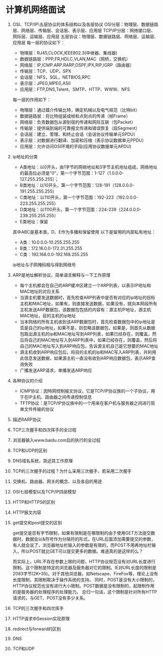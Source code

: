 # 计算机网络面试

1. OSI、TCP/IP\五层协议的体系结构以及各层协议
   OSI分层：物理层、数据链路层、网络层、传输层、会话层、表示层、应用层
   TCP\IP分层：网络接口层、网际层、运输层、应用层
   五层协议：物理层、数据链路层、网络层、运输层、应用层
   每一层的协议如下：

   - 物理层：RJ45,CLOCK,IEEE802.3(中继器、集线器)
   - 数据链路层：PPP,FR,HDLC,VLAN,MAC（网桥，交换机）
   - 网络层：IP,ICMP.ARP.RARP,OSPF,IPX,RIP,IGRP（路由器）
   - 传输层：TCP、UDP，SPX
   - 会话层：NFS，SQL，NETBIOS,RPC
   - 表示层：JPEG,MPEG,ASII
   - 应用层：FTP,DNS,Telent、SMTP、HTTP、WWW、NFS

   每一层的作用如下：

   - 物理层：通过媒介传输比特，确定机械以及电气规范（比特bit）
   - 数据链路层：将比特组装成帧和点到点的传递（帧Frame）
   - 网络层：负责数据包从源到宿的传递和网际互联（包Packet）
   - 传输层：提供端到端的可靠报文传递和错误恢复（段Segment）
   - 会话层：建立、管理、和终止会话（会话协议传输单元SPDU）
   - 表示层：对数据进行翻译、加密和压缩（表示协议数据单元PPDU）
   - 应用层：允许访问OSI环境的手段(应用协议数据单元APDU)

2. ip地址的分类

   - A类地址：以0开头，由1字节的网络地址和3字节主机地址组成，网络地址的最高位必须是“0”，第一个字节范围：1-127（1.0.0.0-127.255.255.255）；
   - B类地址：以10开头，第一个字节范围：128-191（128.0.0.0-191.255.255.255）
   - C类地址：以110开头，第一个字节范围：192-223（192.0.0.0-223.255.255.255）
   - D类地址：以1110开头，第一个字节范围：224-239（224.0.0.0-239.255.255.255）
   - E类地址：保留

   其中ABC是基本类，D、E作为多播和保留使用
   以下是留用的内部私有地址：

   - A类：10.0.0.0-10.255.255.255
   - B类：172.16.0.0-172.31.255.255
   - C类：192.168.0.0-192.168.255.255

   ip地址与子网掩码相与得到网络号

3. ARP是地址解析协议，简单语言解释与一下工作原理

   - 每个主机都会在自己的ARP缓冲区建立一个ARP列表，以表示IP地址和MAC地址的对应关系
   - 当源主机要发送数据时，首先检查ARP列表中是否有对应的ip地址的目标主机和MAC地址，如果有，则直接发送数据，如果没有，就向本网段所有主机发送ARP数据包，该数据包包括的内容有：源主机IP地址，源主机MAC地址，目的主机的ip地址
   - 当本网络的所有主机收到该ARP数据包时，首先检查数据包中的ip地址是否是自己的ip地址，如果不是，则忽略该数据包，如果是，则首先从数据包取出源主机的ip和MAC地址写到ARP列表，如果已经存在，则覆盖，然后将自己的MAC地址写入到ARP列表中，如果已经存在，则覆盖，然后将自己的MAC地址写入到ARP响应包，告诉源主机自己是它想要的MAC地址
   - 源主机收到ARP响应包后，将目的主机的ip和MAC写入ARP列表，并利用此信息发送数据，如果源主机一直没有收到ARP响应数据包，表示ARP查询失败
   - 广播发送ARP请求，单播发送ARP响应

4. 各种协议的介绍

   - ICMP协议：因特网控制报文协议，它是TCP/IP协议族的一个子协议，用于在IP主机、路由器之间传递控制信息
   - TFTP协议：是TCP/IP协议族中的一个用来在客户机与服务器之间进行简单文件传输的协议

5. 描述RARP协议

6. TCP三次握手和四次挥手的全过程

7. 浏览器输入www.baidu.com后的执行的全过程

8. TCP和UDP的区别

9. DNS域名系统，简述其工作原理

10. TCP的三次握手的过程？为什么采用三次握手，若采用二次握手

11. 交换机、路由器、网关的概念、以及各自的用途

12. OSI七层模型以及TCP/IP四层模型

13. HTTP和HTTPS的区别

14. HTTP报文内容

15. get提交和post提交的区别

    get提交是否有字节限制，如果有限制是在哪限制的由于使用GET方法提交数据时，数据会以&符号作为分隔符的形式，在URL后面添加需要提交的参数，有人就会说了，浏览器地址栏输入的参数是有限的，而POST不用再地址栏输入，所以POST就比GET可以提交更多的数据。难道真的是这样的么？

    而实际上，URL不存在参数上限的问题，HTTP协议规范没有对URL长度进行限制。这个限制是特定的浏览器及服务器对它的限制。IE对URL长度的限制是2083字节(2K+35)。对于其他浏览器，如Netscape、FireFox等，理论上没有长度限制，其限制取决于操作系统的支持。
    同时，POST是没有大小限制的，HTTP协议规范也没有进行大小限制。POST数据是没有限制的，起限制作用的是服务器的处理程序的处理能力。
    总归一句话，这个限制是针对所有HTTP请求的，与GET、POST没有多少关系。

17. TCP的三次握手和四次挥手

19. HTTP请求中Session实现原理

20. redirect与forward的区别

21. DNS

22. TCP和UDP
